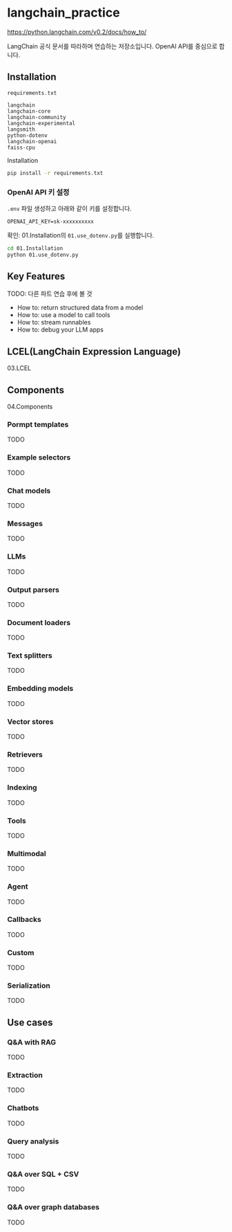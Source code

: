 # langchain_practice

<https://python.langchain.com/v0.2/docs/how_to/>

LangChain 공식 문서를 따라하며 연습하는 저장소입니다. OpenAI API를 중심으로 합니다.

## Installation

`requirements.txt`

```text
langchain
langchain-core
langchain-community
langchain-experimental
langsmith
python-dotenv
langchain-openai
faiss-cpu
```

Installation

```bash
pip install -r requirements.txt
```

### OpenAI API 키 설정

`.env` 파일 생성하고 아래와 같이 키를 설정합니다.

```text
OPENAI_API_KEY=sk-xxxxxxxxxx
```

확인: 01.Installation의 `01.use_dotenv.py`를 실행합니다.

```bash
cd 01.Installation
python 01.use_dotenv.py
```

## Key Features

TODO: 다른 파트 연습 후에 볼 것

- How to: return structured data from a model
- How to: use a model to call tools
- How to: stream runnables
- How to: debug your LLM apps

## LCEL(LangChain Expression Language)

03.LCEL

## Components

04.Components

### Pormpt templates

TODO

### Example selectors

TODO

### Chat models

TODO

### Messages

TODO

### LLMs

TODO

### Output parsers

TODO

### Document loaders

TODO

### Text splitters

TODO

### Embedding models

TODO

### Vector stores

TODO

### Retrievers

TODO

### Indexing

TODO

### Tools

TODO

### Multimodal

TODO

### Agent

TODO

### Callbacks

TODO

### Custom

TODO

### Serialization

TODO

## Use cases

### Q&A with RAG

TODO

### Extraction

TODO

### Chatbots

TODO

### Query analysis

TODO

### Q&A over SQL + CSV

TODO

### Q&A over graph databases

TODO